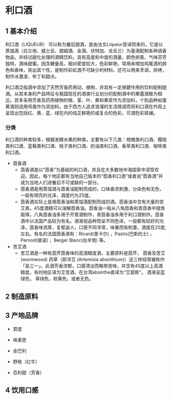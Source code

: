 # 利口酒

## 1 基本介绍


利口酒（LIQUEUR） 可以称为餐后甜酒，是由法文Liqueur音译而来的，它是以蒸馏酒（白兰地、威士忌、朗姆酒、金酒、伏特加、龙舌兰）为基酒配制各种调香物品，并经过甜化处理的酒精饮料。具有高度和中度的酒量，颜色娇美，气味芬芳独特，酒味甜蜜。因含糖量高，相对密度较大，色彩鲜艳，常用来增加鸡尾酒的颜色和香味，突出其个性，是制作彩虹酒不可缺少的材料。还可以用来烹调，烘烤，制作冰激凌、布丁和甜点。


利口酒泛指酒中添加了天然芳香药用动、植物，并具有一定保健作用的饮料配制甜酒。从其本身的产品特征与我国现在的酒类行业划分的配制酒中的果露酒极为相近。其多采用芳香及药用植物的根、茎、叶、果和果浆作为添加料，个别品种如蛋黄酒则选用鸡蛋作为添加料。由于西方人追求浪漫的生活情调而将利口酒在外观上呈现出包括红、黄、蓝、绿在内的纯正鲜艳的或复合的色彩，可谓色彩斑斓。

### 分类
利口酒的种类较多，根据发酵水果的种类，主要有以下几类：柑橘类利口酒、樱桃类利口酒、蓝莓类利口酒、桃子类利口酒、奶油类利口酒、香草类利口酒、咖啡类利口酒。


* 茴香酒
  * 茴香酒是以“茴香”为基础的利口酒，并且在大多数地中海国家中深受欢迎。因此，每个地区都有当地自己版本的“茴香利口酒”或者说“茴香酒”并成为当地人们进餐后不可或缺的一部分。
  * 茴香酒是用蒸馏酒与茴香油配制而成的，口味香浓刺激，分染色和无色，一般有明亮的光泽，酒度约为25度。
  * 茴香酒实际上是用茴香油和蒸馏酒配制而成的酒。茴香油中含有大量的苦艾素。45度酒精可以溶解茴香油。茴香油一般从八角茴香和青茴香中提炼取得，八角茴香油多用于开胃酒制作，青茴香油多用于利口酒制作。茴香酒中以法国产品较为有名。酒液视品种而呈不同色泽，一般都有较好的光泽，茴香味浓厚，复郁迷人，口感不同寻常，味重而有刺激，酒度在25度;左右。有名的法国茴香酒有：Ricard(里卡尔) ，Pastis(巴斯的士) ，Pernod(彼诺) ，Berger Blanc(白羊倌) 等。
* 苦艾酒
  * 苦艾酒是一种有茴芹茴香味的高酒精度酒，主要原料是茴芹， 茴香及苦艾 (wormwood) 药草（即洋艾 (Artemisia absinthium)）这三样经常被称作「圣三一」。此酒芳香浓郁，口感清淡而略带苦味，并含有45度以上高酒精度，有的地区译为艾苦酒，在台湾absinthe直译为“艾碧斯”。 酒液呈蓝绿色， 草绿色，棕黄色，或者无色。

## 2 制造原料

## 3 产地品牌

* 君度
* 味美思
* 金巴利


* 野格（红牛）
* 百利甜（芳香）

## 4 饮用口感